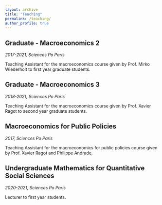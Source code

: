 ```yaml
---
layout: archive
title: "Teaching"
permalink: /teaching/
author_profile: true
---
```


<!-- {% include base_path %} -->

<!-- {% for post in site.teaching reversed %}
  {% include archive-single.html %}
{% endfor %} -->

## Graduate - Macroeconomics 2 ##
*2017-2021, Sciences Po Paris*

Teaching Assistant for the macroeconomics course given by Prof. Mirko Wiederholt to first year graduate students.

## Graduate - Macroeconomics 3 ##
*2018-2021, Sciences Po Paris*

Teaching Assistant for the macroeconomics course given by Prof. Xavier Ragot to second year graduate students.

## Macroeconomics for Public Policies  ##
*2017, Sciences Po Paris*

Teaching Assistant for the macroeconomics for public policies course given by Prof. Xavier Ragot and Philippe Andrade.

## Undergraduate Mathematics for Quantitative Social Sciences ##
*2020-2021, Sciences Po Paris*

Lecturer to first year students.
